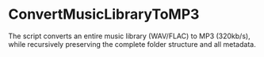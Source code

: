 # ConvertMusicLibraryToMP3
The script converts an entire music library (WAV/FLAC) to MP3 (320kb/s), while recursively preserving the complete folder structure and all metadata.
